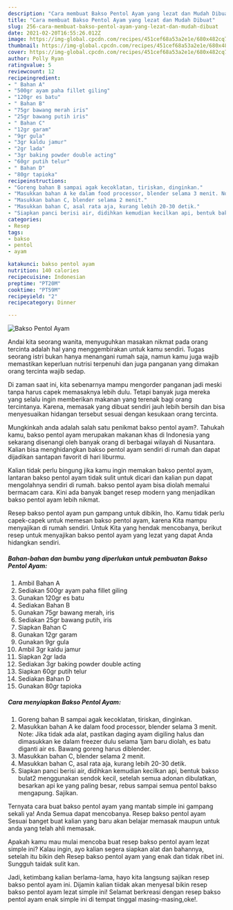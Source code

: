 ```yaml
---
description: "Cara membuat Bakso Pentol Ayam yang lezat dan Mudah Dibuat"
title: "Cara membuat Bakso Pentol Ayam yang lezat dan Mudah Dibuat"
slug: 256-cara-membuat-bakso-pentol-ayam-yang-lezat-dan-mudah-dibuat
date: 2021-02-20T16:55:26.012Z
image: https://img-global.cpcdn.com/recipes/451cef68a53a2e1e/680x482cq70/bakso-pentol-ayam-foto-resep-utama.jpg
thumbnail: https://img-global.cpcdn.com/recipes/451cef68a53a2e1e/680x482cq70/bakso-pentol-ayam-foto-resep-utama.jpg
cover: https://img-global.cpcdn.com/recipes/451cef68a53a2e1e/680x482cq70/bakso-pentol-ayam-foto-resep-utama.jpg
author: Polly Ryan
ratingvalue: 5
reviewcount: 12
recipeingredient:
- " Bahan A"
- "500gr ayam paha fillet giling"
- "120gr es batu"
- " Bahan B"
- "75gr bawang merah iris"
- "25gr bawang putih iris"
- " Bahan C"
- "12gr garam"
- "9gr gula"
- "3gr kaldu jamur"
- "2gr lada"
- "3gr baking powder double acting"
- "60gr putih telur"
- " Bahan D"
- "80gr tapioka"
recipeinstructions:
- "Goreng bahan B sampai agak kecoklatan, tiriskan, dinginkan."
- "Masukkan bahan A ke dalam food processor, blender selama 3 menit. Note: Jika tidak ada alat, pastikan daging ayam digiling halus dan dimasukkan ke dalam freezer dulu selama 1jam baru diolah, es batu diganti air es. Bawang goreng harus diblender."
- "Masukkan bahan C, blender selama 2 menit."
- "Masukkan bahan C, asal rata aja, kurang lebih 20-30 detik."
- "Siapkan panci berisi air, didihkan kemudian kecilkan api, bentuk bakso bulat2 menggunakan sendok kecil, setelah semua adonan dibulatkan, besarkan api ke yang paling besar, rebus sampai semua pentol bakso mengapung. Sajikan."
categories:
- Resep
tags:
- bakso
- pentol
- ayam

katakunci: bakso pentol ayam 
nutrition: 140 calories
recipecuisine: Indonesian
preptime: "PT20M"
cooktime: "PT59M"
recipeyield: "2"
recipecategory: Dinner

---
```



![Bakso Pentol Ayam](https://img-global.cpcdn.com/recipes/451cef68a53a2e1e/680x482cq70/bakso-pentol-ayam-foto-resep-utama.jpg)

Andai kita seorang wanita, menyuguhkan masakan nikmat pada orang tercinta adalah hal yang menggembirakan untuk kamu sendiri. Tugas seorang istri bukan hanya menangani rumah saja, namun kamu juga wajib memastikan keperluan nutrisi terpenuhi dan juga panganan yang dimakan orang tercinta wajib sedap.

Di zaman  saat ini, kita sebenarnya mampu mengorder panganan jadi meski tanpa harus capek memasaknya lebih dulu. Tetapi banyak juga mereka yang selalu ingin memberikan makanan yang terenak bagi orang tercintanya. Karena, memasak yang dibuat sendiri jauh lebih bersih dan bisa menyesuaikan hidangan tersebut sesuai dengan kesukaan orang tercinta. 



Mungkinkah anda adalah salah satu penikmat bakso pentol ayam?. Tahukah kamu, bakso pentol ayam merupakan makanan khas di Indonesia yang sekarang disenangi oleh banyak orang di berbagai wilayah di Nusantara. Kalian bisa menghidangkan bakso pentol ayam sendiri di rumah dan dapat dijadikan santapan favorit di hari liburmu.

Kalian tidak perlu bingung jika kamu ingin memakan bakso pentol ayam, lantaran bakso pentol ayam tidak sulit untuk dicari dan kalian pun dapat mengolahnya sendiri di rumah. bakso pentol ayam bisa diolah memalui bermacam cara. Kini ada banyak banget resep modern yang menjadikan bakso pentol ayam lebih nikmat.

Resep bakso pentol ayam pun gampang untuk dibikin, lho. Kamu tidak perlu capek-capek untuk memesan bakso pentol ayam, karena Kita mampu menyajikan di rumah sendiri. Untuk Kita yang hendak mencobanya, berikut resep untuk menyajikan bakso pentol ayam yang lezat yang dapat Anda hidangkan sendiri.

<!--inarticleads1-->

##### Bahan-bahan dan bumbu yang diperlukan untuk pembuatan Bakso Pentol Ayam:

1. Ambil  Bahan A
1. Sediakan 500gr ayam paha fillet giling
1. Gunakan 120gr es batu
1. Sediakan  Bahan B
1. Gunakan 75gr bawang merah, iris
1. Sediakan 25gr bawang putih, iris
1. Siapkan  Bahan C
1. Gunakan 12gr garam
1. Gunakan 9gr gula
1. Ambil 3gr kaldu jamur
1. Siapkan 2gr lada
1. Sediakan 3gr baking powder double acting
1. Siapkan 60gr putih telur
1. Sediakan  Bahan D
1. Gunakan 80gr tapioka




<!--inarticleads2-->

##### Cara menyiapkan Bakso Pentol Ayam:

1. Goreng bahan B sampai agak kecoklatan, tiriskan, dinginkan.
1. Masukkan bahan A ke dalam food processor, blender selama 3 menit. Note: Jika tidak ada alat, pastikan daging ayam digiling halus dan dimasukkan ke dalam freezer dulu selama 1jam baru diolah, es batu diganti air es. Bawang goreng harus diblender.
1. Masukkan bahan C, blender selama 2 menit.
1. Masukkan bahan C, asal rata aja, kurang lebih 20-30 detik.
1. Siapkan panci berisi air, didihkan kemudian kecilkan api, bentuk bakso bulat2 menggunakan sendok kecil, setelah semua adonan dibulatkan, besarkan api ke yang paling besar, rebus sampai semua pentol bakso mengapung. Sajikan.




Ternyata cara buat bakso pentol ayam yang mantab simple ini gampang sekali ya! Anda Semua dapat mencobanya. Resep bakso pentol ayam Sesuai banget buat kalian yang baru akan belajar memasak maupun untuk anda yang telah ahli memasak.

Apakah kamu mau mulai mencoba buat resep bakso pentol ayam lezat simple ini? Kalau ingin, ayo kalian segera siapkan alat dan bahannya, setelah itu bikin deh Resep bakso pentol ayam yang enak dan tidak ribet ini. Sungguh taidak sulit kan. 

Jadi, ketimbang kalian berlama-lama, hayo kita langsung sajikan resep bakso pentol ayam ini. Dijamin kalian tiidak akan menyesal bikin resep bakso pentol ayam lezat simple ini! Selamat berkreasi dengan resep bakso pentol ayam enak simple ini di tempat tinggal masing-masing,oke!.

